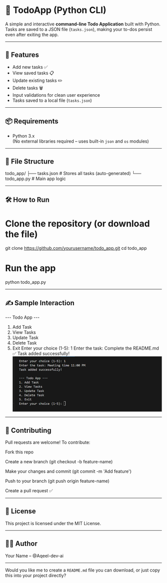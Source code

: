 # 📝 TodoApp (Python CLI)

A simple and interactive **command-line Todo Application** built with Python. Tasks are saved to a JSON file (`tasks.json`), making your to-dos persist even after exiting the app.

---

## 🚀 Features

- Add new tasks ✅  
- View saved tasks 📋  
- Update existing tasks ✏️  
- Delete tasks 🗑️  
- Input validations for clean user experience  
- Tasks saved to a local file (`tasks.json`)

---

## 📦 Requirements

- Python 3.x  
(No external libraries required – uses built-in `json` and `os` modules)

---

## 📂 File Structure


todo_app/
├── tasks.json         # Stores all tasks (auto-generated)
└── todo_app.py        # Main app logic

---

## 🛠️ How to Run
# Clone the repository (or download the file)
git clone https://github.com/yourusername/todo_app.git
cd todo_app

# Run the app
python todo_app.py

---

## ✍️ Sample Interaction
--- Todo App ---
1. Add Task
2. View Tasks
3. Update Task
4. Delete Task
5. Exit
Enter your choice (1-5): 1
Enter the task: Complete the README.md
✅ Task added successfully!
![image alt](https://github.com/Aqeel-dev-ai/CLI_todo_app/blob/7718c5943a476ad3cf04d204f9b711ea6a6a85bd/todo_1.png)

---

## 🤝 Contributing
Pull requests are welcome!
To contribute:

Fork this repo

Create a new branch (git checkout -b feature-name)

Make your changes and commit (git commit -m 'Add feature')

Push to your branch (git push origin feature-name)

Create a pull request ✅

---

## 📄 License
This project is licensed under the MIT License.

--- 

## 👨‍💻 Author
Your Name – @Aqeel-dev-ai

---

Would you like me to create a `README.md` file you can download, or just copy this into your project directly?
